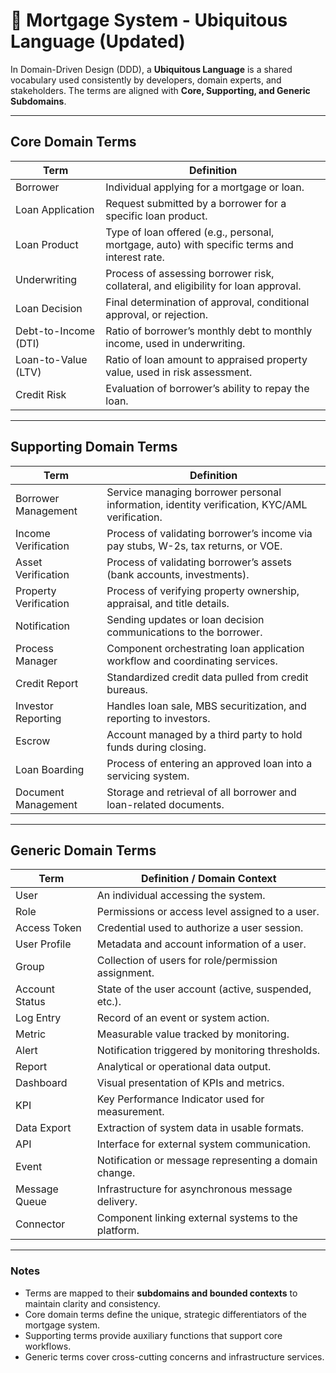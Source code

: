 # 📌 Mortgage System - Ubiquitous Language (Updated)

In Domain-Driven Design (DDD), a **Ubiquitous Language** is a shared vocabulary used consistently by developers, domain experts, and stakeholders. The terms are aligned with **Core, Supporting, and Generic Subdomains**.

---

## **Core Domain Terms**
| **Term** | **Definition** |
|----------|----------------|
| Borrower | Individual applying for a mortgage or loan. |
| Loan Application | Request submitted by a borrower for a specific loan product. |
| Loan Product | Type of loan offered (e.g., personal, mortgage, auto) with specific terms and interest rate. |
| Underwriting | Process of assessing borrower risk, collateral, and eligibility for loan approval. |
| Loan Decision | Final determination of approval, conditional approval, or rejection. |
| Debt-to-Income (DTI) | Ratio of borrower’s monthly debt to monthly income, used in underwriting. |
| Loan-to-Value (LTV) | Ratio of loan amount to appraised property value, used in risk assessment. |
| Credit Risk | Evaluation of borrower’s ability to repay the loan. |

---

## **Supporting Domain Terms**
| **Term** | **Definition** |
|----------|----------------|
| Borrower Management | Service managing borrower personal information, identity verification, KYC/AML verification. |
| Income Verification | Process of validating borrower’s income via pay stubs, W-2s, tax returns, or VOE. |
| Asset Verification | Process of validating borrower’s assets (bank accounts, investments). |
| Property Verification | Process of verifying property ownership, appraisal, and title details. |
| Notification | Sending updates or loan decision communications to the borrower. |
| Process Manager | Component orchestrating loan application workflow and coordinating services. |
| Credit Report | Standardized credit data pulled from credit bureaus. |
| Investor Reporting | Handles loan sale, MBS securitization, and reporting to investors. |
| Escrow | Account managed by a third party to hold funds during closing. |
| Loan Boarding | Process of entering an approved loan into a servicing system. |
| Document Management | Storage and retrieval of all borrower and loan-related documents. |

---

## **Generic Domain Terms**
| **Term** | **Definition / Domain Context** |
|----------|--------------------------------|
| User | An individual accessing the system. |
| Role | Permissions or access level assigned to a user. |
| Access Token | Credential used to authorize a user session. |
| User Profile | Metadata and account information of a user. |
| Group | Collection of users for role/permission assignment. |
| Account Status | State of the user account (active, suspended, etc.). |
| Log Entry | Record of an event or system action. |
| Metric | Measurable value tracked by monitoring. |
| Alert | Notification triggered by monitoring thresholds. |
| Report | Analytical or operational data output. |
| Dashboard | Visual presentation of KPIs and metrics. |
| KPI | Key Performance Indicator used for measurement. |
| Data Export | Extraction of system data in usable formats. |
| API | Interface for external system communication. |
| Event | Notification or message representing a domain change. |
| Message Queue | Infrastructure for asynchronous message delivery. |
| Connector | Component linking external systems to the platform. |

---

### **Notes**
- Terms are mapped to their **subdomains and bounded contexts** to maintain clarity and consistency.
- Core domain terms define the unique, strategic differentiators of the mortgage system.
- Supporting terms provide auxiliary functions that support core workflows.
- Generic terms cover cross-cutting concerns and infrastructure services.  
